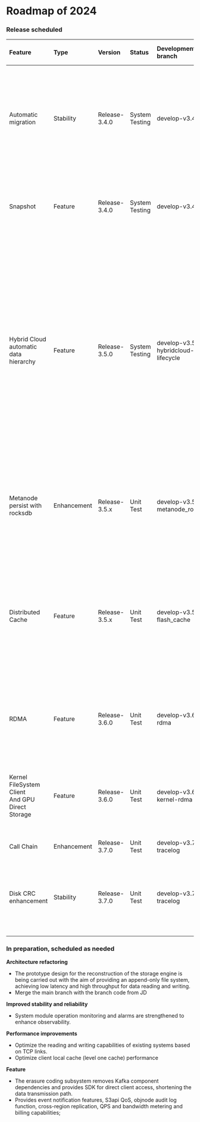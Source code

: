 # Roadmap of 2024

### Release scheduled
|Feature|Type|Version|Status|Development branch|Scheduled Release Date|Details|
|:----|:----|:----|:----|:----|:----|:----------------|
|Automatic migration|Stability|Release-3.4.0|System Testing|develop-v3.4.0|JUNE|Automatic disk migration reduces the atomicity problem of metadata information during the migration process and improves the level of operational automation.|
|Snapshot|Feature|Release-3.4.0|System Testing|develop-v3.4.0|JUNE|Provides an experimental version of the volume snapshot feature, supporting second-level snapshots|
|Hybrid Cloud automatic<br>data hierarchy<br>|Feature|Release-3.5.0|System Testing|develop-v3.5.0-hybridcloud-lifecycle|JULY|Hybrid cloud projects support a unified namespace, provide the ability to use multiple storage systems in a mixed manner, and provide external S3 and HDFS capabilities. Support life cycle driven data flow between different media, storage types, and on and off the cloud, reducing costs and increasing efficiency. The first issue will be released soon.|
|Metanode<br>persist with rocksdb|Enhancement|Release-3.5.x|Unit<br>Test|develop-v3.5.0-metanode_rocksdb|AUG|The cost of massive metadata is relatively high and can satisfy most scenarios.It is possible to reduce metadata storage costs by over 70%.|
|Distributed Cache|Feature|Release-3.5.x|Unit<br>Test|develop-v3.5.0-flash_cache|AUG|Further optimize the distributed multi-level cache architecture to support cross-computer room and cross-cloud read and write acceleration capabilities to support AI training acceleration needs.|
|RDMA|Feature|Release-3.6.0|Unit<br>Test|develop-v3.6.0-rdma|AUG|Writing acceleration, making full use of hardware capabilities.It is possible to increase read and write throughput by over 30%.|
|Kernel FileSystem Client<br>And GPU Direct Storage|Feature|Release-3.6.0|Unit<br>Test<br>|develop-v3.6.0-kernel-rdma|OCT|Provides a kernel client and supports GDS (GPU Direct Storage) and RDMA technology to reduce IO latency and CPU overhead.|
|Call Chain|Enhancement|Release-3.7.0|Unit<br>Test|develop-v3.7.0-tracelog|OCT|Improve issue tracking capability|
|Disk CRC enhancement|Stability|Release-3.7.0|Unit<br>Test|develop-v3.7.0-tracelog|OCT|Disk CRC enhancement to improve CRC checking capabilities such as master-slave synchronization and random writing.|


### In preparation, scheduled as needed

**Architecture refactoring**

- The prototype design for the reconstruction of the storage engine is being carried out with the aim of providing an append-only file system, achieving low latency and high throughput for data reading and writing.
- Merge the main branch with the branch code from JD

**Improved stability and reliability**

- System module operation monitoring and alarms are strengthened to enhance observability.

**Performance improvements**

- Optimize the reading and writing capabilities of existing systems based on TCP links.
- Optimize client local cache (level one cache) performance

**Feature**
- The erasure coding subsystem removes Kafka component dependencies and provides SDK for direct client access, shortening the data transmission path.
- Provides event notification features, S3api QoS, objnode audit log function, cross-region replication, QPS and bandwidth metering and billing capabilities;


